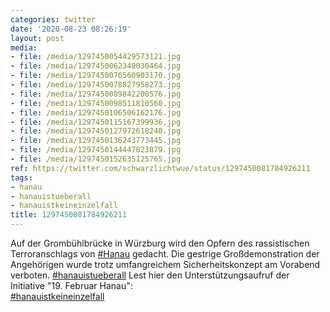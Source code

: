 ```yaml
---
categories: twitter
date: '2020-08-23 08:26:19'
layout: post
media:
- file: /media/1297450054429573121.jpg
- file: /media/1297450062340030464.jpg
- file: /media/1297450070560903170.jpg
- file: /media/1297450078827958273.jpg
- file: /media/1297450089842200576.jpg
- file: /media/1297450098511810560.jpg
- file: /media/1297450106506162176.jpg
- file: /media/1297450115167399936.jpg
- file: /media/1297450127972618240.jpg
- file: /media/1297450136243773445.jpg
- file: /media/1297450144447823879.jpg
- file: /media/1297450152635125765.jpg
ref: https://twitter.com/schwarzlichtwue/status/1297450081784926211
tags:
- hanau
- hanauistueberall
- hanauistkeineinzelfall
title: 1297450081784926211
---
```

Auf der Grombühlbrücke in Würzburg wird den Opfern des rassistischen Terroranschlags von [#Hanau](/t/hanau) gedacht. Die gestrige Großdemonstration der Angehörigen wurde trotz umfangreichem Sicherheitskonzept am Vorabend verboten. [#hanauistueberall](/t/hanauistueberall) 
Lest hier den Unterstützungsaufruf der Initiative "19. Februar Hanau":  
[#hanauistkeineinzelfall](/t/hanauistkeineinzelfall) 